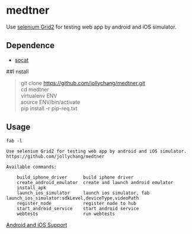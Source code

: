 # medtner

Use [selenium Grid2](https://code.google.com/p/selenium/wiki/Grid2) for testing web app by android and iOS simulator.    


## Dependence
* [socat](http://www.dest-unreach.org/socat/)

##I nstall

>git clone https://github.com/jollychang/medtner.git    
cd medtner    
virtualenv ENV    
source ENV/bin/activate    
pip install -r pip-req.txt    


## Usage
`fab -l`

```
Use selenium Grid2 for testing web app by android and iOS simulator.
https://github.com/jollychang/medtner

Available commands:

    build_iphone_driver      build iphone driver
    create_android_emulator  create and launch android emulator
    install_apk
    launch_ios_simulator     launch ios simulator, fab launch_ios_simulator:sdkLevel,deviceType,videoPath
    register_node            register node to hub
    start_android_service    start android service
    webtests                 run webtests
```


[Android and iOS Support](http://seleniumhq.wordpress.com/2013/12/24/android-and-ios-support)
